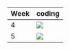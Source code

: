 | Week | coding |
| --- | --- |
| 4 |  ![](https://github.com/kmaooad/coding-19w04-Nirnen/workflows/Grading/badge.svg) |
| 5 |  ![](https://github.com/kmaooad/coding-19W05-Nirnen/workflows/Grading/badge.svg) |
